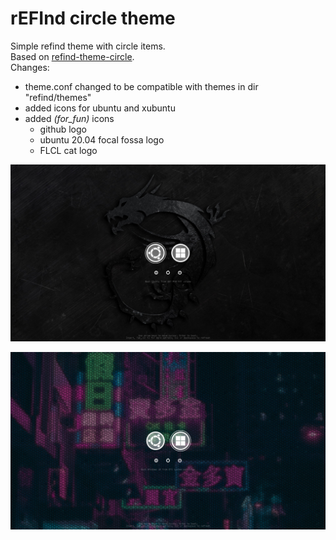 # rEFInd circle theme

Simple refind theme with circle items.\
Based on [refind-theme-circle](https://github.com/josephsurin/refind-theme-circle).\
Changes:
* theme.conf changed to be compatible with themes in dir "refind/themes"
* added icons for ubuntu and xubuntu
* added *(for_fun)* icons
	* github logo
	* ubuntu 20.04 focal fossa logo
	* FLCL cat logo

![Main Screenshot](screenshots/msi_1.jpg)

![Neon Screenshot](screenshots/neon.jpg)